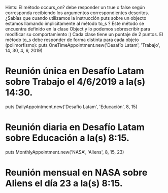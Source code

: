 Hints:
El método occurs_on? debe responder un true o false según corresponda recibiendo los
argumentos correspondientes descritos.
¿Sabías que cuando utilizamos la instrucción puts sobre un objecto estamos llamando
implicitamente al método to_s ?
Este método se encuentra definido en la clase Object y lo podemos sobrescribir para modificar su
comportamiento :)
Cada clase tiene un puntaje de 2 puntos.
El método to_s debe responder de forma distinta para cada objeto (polimorfismo):
puts OneTimeAppointment.new('Desafío Latam', 'Trabajo', 14, 30, 4, 6, 2019)
# Reunión única en Desafío Latam sobre Trabajo el 4/6/2019 a la(s) 14:30.
puts DailyAppointment.new('Desafío Latam', 'Educación', 8, 15)
# Reunión diaria en Desafío Latam sobre Educación a la(s) 8:15.
puts MonthlyAppointment.new('NASA', 'Aliens', 8, 15, 23)
# Reunión mensual en NASA sobre Aliens el día 23 a la(s) 8:15.